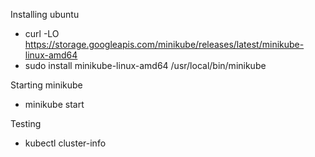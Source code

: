 Installing ubuntu

- curl -LO https://storage.googleapis.com/minikube/releases/latest/minikube-linux-amd64
- sudo install minikube-linux-amd64 /usr/local/bin/minikube

Starting minikube

- minikube start

Testing
 
- kubectl cluster-info
